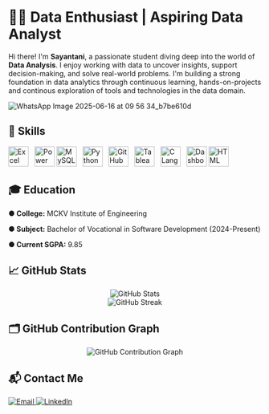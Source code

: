 # 👩‍💻 Data Enthusiast | Aspiring Data Analyst

Hi there! I'm **Sayantani**, a passionate student diving deep into the world of **Data Analysis**. I enjoy working with data to uncover insights, support decision-making, and solve real-world problems. I'm building a strong foundation in data analytics through continuous learning, hands-on-projects and continous exploration of tools and technologies in the data domain. 


![WhatsApp Image 2025-06-16 at 09 56 34_b7be610d](https://github.com/user-attachments/assets/df8e20d6-de41-433e-a860-8b1d0ec1c29e)



## 🚀 Skills

<p align="left">
  <!-- Excel -->
  <img src="https://img.icons8.com/color/48/microsoft-excel-2019--v1.png" alt="Excel" width="40" height="40"/>
  &nbsp;

  <!-- Power BI -->
  <img src="https://img.icons8.com/color/48/power-bi.png" alt="Power BI" width="40" height="40"/>
  
  <!-- MySQL -->
  <img src="https://cdn.jsdelivr.net/gh/devicons/devicon/icons/mysql/mysql-original.svg" alt="MySQL" width="40" height="40"/>
  &nbsp;
  
  <!-- Python -->
  <img src="https://cdn.jsdelivr.net/gh/devicons/devicon/icons/python/python-original.svg" alt="Python" width="40" height="40"/>
  &nbsp;
  
  <!-- GitHub -->
  <img src="https://cdn.jsdelivr.net/gh/devicons/devicon/icons/github/github-original.svg" alt="GitHub" width="40" height="40"/>
  &nbsp;
  <!-- Tableau -->
  <img src="https://img.icons8.com/color/48/tableau-software.png" alt="Tableau" width="40" height="40"/>
  &nbsp;
  
 <!-- C Language -->
  <img src="https://cdn.jsdelivr.net/gh/devicons/devicon/icons/c/c-original.svg" alt="C Language" width="40" height="40"/>
  &nbsp;
  
  
  <!-- Dashboard -->
  <img src="https://img.icons8.com/ios-filled/50/000000/combo-chart.png" alt="Dashboard" width="40" height="40"/>
<!--Html-->
  <img src="https://cdn.jsdelivr.net/gh/devicons/devicon/icons/html5/html5-original.svg" alt="HTML" width="40" height="40"/>
</p>


## 🎓 Education

**● College:** MCKV Institute of Engineering

**● Subject:** Bachelor of Vocational in Software Development (2024-Present)

**● Current SGPA:** 9.85


## 📈 GitHub Stats

<p align="center">
  <img src="https://github-readme-stats.vercel.app/api?username=Sayantanidalui&show_icons=true&theme=dark" alt="GitHub Stats" />
  <br/>
  <img src="https://github-readme-streak-stats.herokuapp.com/?user=Sayantanidalui&theme=dark" alt="GitHub Streak" />
</p>

## 🗂 GitHub Contribution Graph

<p align="center">
  <img src="https://github-readme-activity-graph.vercel.app/graph?username=Sayantanidalui&theme=github-dark" alt="GitHub Contribution Graph"/>
</p>

## 📬 Contact Me

<p align="left">
  <a href="mailto:sayantanidalui97@gmail.com">
    <img src="https://img.shields.io/badge/Email-D14836?style=for-the-badge&logo=gmail&logoColor=white" alt="Email"/>
  </a>
  
  <a href="https://www.linkedin.com/in/sayantani-sayu-dalui-/" target="_blank">
    <img src="https://img.shields.io/badge/LinkedIn-0077B5?style=for-the-badge&logo=linkedin&logoColor=white" alt="LinkedIn"/>
  </a>
</p>


